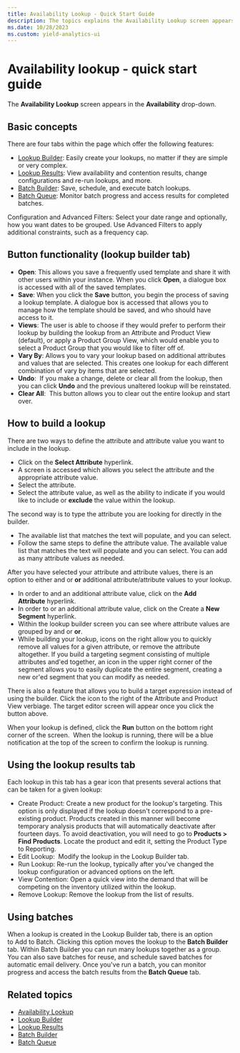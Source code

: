```yaml
---
title: Availability Lookup - Quick Start Guide
description: The topics explains the Availability Lookup screen appears in the Availability drop-down.
ms.date: 10/28/2023
ms.custom: yield-analytics-ui
---
```


# Availability lookup - quick start guide

The **Availability Lookup** screen appears in the **Availability** drop-down.

## Basic concepts

There are four tabs within the page which offer the following features:

- [Lookup Builder](lookup-builder.md): Easily create your lookups, no matter if they are simple or very complex.
- [Lookup Results](lookup-results.md): View availability and contention results, change configurations and re-run lookups, and more.
- [Batch Builder](batch-builder.md): Save, schedule, and execute batch lookups.
- [Batch Queue](batch-queue.md): Monitor batch progress and access results for completed batches.

Configuration and Advanced Filters: Select your date range and optionally, how you want dates to be grouped. Use Advanced Filters to
apply additional constraints, such as a frequency cap.

## Button functionality (lookup builder tab)

- **Open**: This allows you save a frequently used template and share it with other users within your instance. When you click **Open**, a dialogue box is accessed with all of the saved templates.
- **Save**: When you click the **Save** button, you begin the process of saving a lookup template. A dialogue box is accessed that allows you to manage how the template should be saved, and who should have access to it.
- **Views**: The user is able to choose if they would prefer to perform their lookup by building the lookup from an Attribute and Product View (default), or apply a Product Group View, which would enable you to select a Product Group that you would like to filter off of.
- **Vary By**: Allows you to vary your lookup based on additional attributes and values that are selected. This creates one lookup for each different combination of vary by items that are selected.
- **Undo**:  If you make a change, delete or clear all from the lookup, then you can click **Undo** and the previous unaltered lookup will be reinstated.
- **Clear All**:  This button allows you to clear out the entire lookup and start over.

## How to build a lookup

There are two ways to define the attribute and attribute value you want to include in the lookup.

- Click on the **Select Attribute** hyperlink.
- A screen is accessed which allows you select the attribute and the appropriate attribute value.
- Select the attribute.
- Select the attribute value, as well as the ability to indicate if you would like to include or **exclude** the value within the lookup.

The second way is to type the attribute you are looking for directly in the builder.

- The available list that matches the text will populate, and you can select.
- Follow the same steps to define the attribute value. The available value list that matches the text will populate and you can select.  You can add as many attribute values as needed.

After you have selected your attribute and attribute values, there is an option to either and or **or** additional attribute/attribute values to your lookup.

- In order to and an additional attribute value, click on the **Add Attribute** hyperlink.
- In order to or an additional attribute value, click on the Create a **New Segment** hyperlink.
- Within the lookup builder screen you can see where attribute values are grouped by and or **or**.
- While building your lookup, icons on the right allow you to quickly remove all values for a given attribute, or remove the attribute altogether. If you build a targeting segment consisting of multiple attributes and'ed together, an icon in the upper right corner of the segment allows you to easily duplicate the entire segment, creating a new or'ed segment that you can modify as needed.

There is also a feature that allows you to build a target expression instead of using the builder. Click the icon to the right of the
Attribute and Product View verbiage. The target editor screen will appear once you click the button above.

When your lookup is defined, click the **Run** button on the bottom right corner of the screen.  When the lookup is running, there will be a blue notification at the top of the screen to confirm the lookup is running.

## Using the lookup results tab

Each lookup in this tab has a gear icon that presents several actions that can be taken for a given lookup:

- Create Product: Create a new product for the lookup's targeting. This option is only displayed if the lookup doesn't correspond to a pre-existing product. Products created in this manner will become temporary analysis products that will automatically deactivate after fourteen days. To avoid deactivation, you will need to go to **Products  \>  Find Products**. Locate the product and edit it, setting the Product Type to Reporting.
- Edit Lookup:  Modify the lookup in the Lookup Builder tab.
- Run Lookup: Re-run the lookup, typically after you've changed the lookup configuration or advanced options on the left.
- View Contention: Open a quick view into the demand that will be competing on the inventory utilized within the lookup.
- Remove Lookup: Remove the lookup from the list of results.

## Using batches

When a lookup is created in the Lookup Builder tab, there is an option to Add to Batch. Clicking this option moves the lookup to the **Batch Builder** tab. Within Batch Builder you can run many lookups together as a group. You can also save batches for reuse, and schedule saved batches for automatic email delivery. Once you've run a batch, you can monitor progress and access the batch results from the **Batch Queue** tab.

## Related topics

- [Availability Lookup](availability-lookup.md)
- [Lookup Builder](lookup-builder.md)
- [Lookup Results](lookup-results.md)
- [Batch Builder](batch-builder.md)
- [Batch Queue](batch-queue.md)

